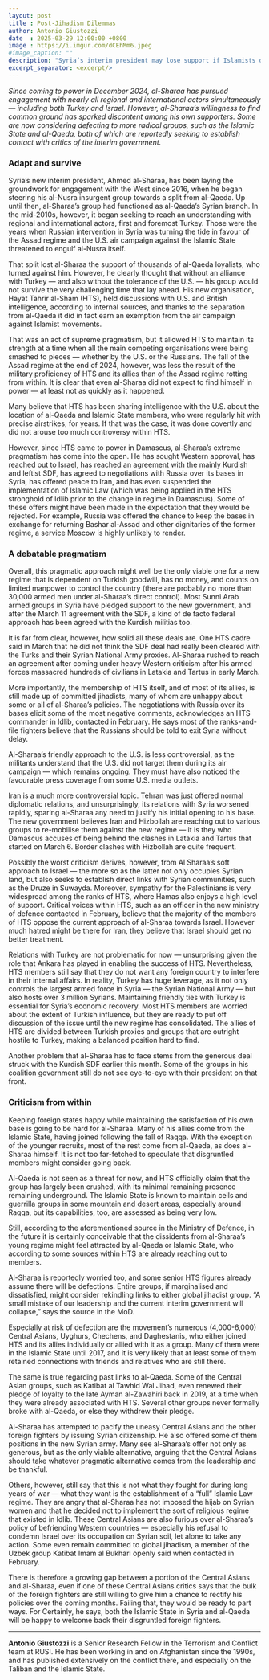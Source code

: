 ```yaml
---
layout: post
title : Post-Jihadism Dilemmas
author: Antonio Giustozzi
date  : 2025-03-29 12:00:00 +0800
image : https://i.imgur.com/dCEhMm6.jpeg
#image_caption: ""
description: "Syria’s interim president may lose support if Islamists deem his policies too soft"
excerpt_separator: <excerpt/>
---
```


_Since coming to power in December 2024, al-Sharaa has pursued engagement with nearly all regional and international actors simultaneously — including both Turkey and Israel. However, al-Sharaa’s willingness to find common ground has sparked discontent among his own supporters._ <excerpt/> _Some are now considering defecting to more radical groups, such as the Islamic State and al-Qaeda, both of which are reportedly seeking to establish contact with critics of the interim government._


### Adapt and survive

Syria’s new interim president, Ahmed al-Sharaa, has been laying the groundwork for engagement with the West since 2016, when he began steering his al-Nusra insurgent group towards a split from al-Qaeda. Up until then, al-Sharaa’s group had functioned as al-Qaeda’s Syrian branch. In the mid-2010s, however, it began seeking to reach an understanding with regional and international actors, first and foremost Turkey. Those were the years when Russian intervention in Syria was turning the tide in favour of the Assad regime and the U.S. air campaign against the Islamic State threatened to engulf al-Nusra itself.

That split lost al-Sharaa the support of thousands of al-Qaeda loyalists, who turned against him. However, he clearly thought that without an alliance with Turkey — and also without the tolerance of the U.S. — his group would not survive the very challenging time that lay ahead. His new organisation, Hayat Tahrir al-Sham (HTS), held discussions with U.S. and British intelligence, according to internal sources, and thanks to the separation from al-Qaeda it did in fact earn an exemption from the air campaign against Islamist movements.

That was an act of supreme pragmatism, but it allowed HTS to maintain its strength at a time when all the main competing organisations were being smashed to pieces — whether by the U.S. or the Russians. The fall of the Assad regime at the end of 2024, however, was less the result of the military proficiency of HTS and its allies than of the Assad regime rotting from within. It is clear that even al-Sharaa did not expect to find himself in power — at least not as quickly as it happened.

Many believe that HTS has been sharing intelligence with the U.S. about the location of al-Qaeda and Islamic State members, who were regularly hit with precise airstrikes, for years. If that was the case, it was done covertly and did not arouse too much controversy within HTS.

However, since HTS came to power in Damascus, al-Sharaa’s extreme pragmatism has come into the open. He has sought Western approval, has reached out to Israel, has reached an agreement with the mainly Kurdish and leftist SDF, has agreed to negotiations with Russia over its bases in Syria, has offered peace to Iran, and has even suspended the implementation of Islamic Law (which was being applied in the HTS stronghold of Idlib prior to the change in regime in Damascus). Some of these offers might have been made in the expectation that they would be rejected. For example, Russia was offered the chance to keep the bases in exchange for returning Bashar al-Assad and other dignitaries of the former regime, a service Moscow is highly unlikely to render.


### A debatable pragmatism

Overall, this pragmatic approach might well be the only viable one for a new regime that is dependent on Turkish goodwill, has no money, and counts on limited manpower to control the country (there are probably no more than 30,000 armed men under al-Sharaa’s direct control). Most Sunni Arab armed groups in Syria have pledged support to the new government, and after the March 11 agreement with the SDF, a kind of de facto federal approach has been agreed with the Kurdish militias too.

It is far from clear, however, how solid all these deals are. One HTS cadre said in March that he did not think the SDF deal had really been cleared with the Turks and their Syrian National Army proxies. Al-Sharaa rushed to reach an agreement after coming under heavy Western criticism after his armed forces massacred hundreds of civilians in Latakia and Tartus in early March.

More importantly, the membership of HTS itself, and of most of its allies, is still made up of committed jihadists, many of whom are unhappy about some or all of al-Sharaa’s policies. The negotiations with Russia over its bases elicit some of the most negative comments, acknowledges an HTS commander in Idlib, contacted in February. He says most of the ranks-and-file fighters believe that the Russians should be told to exit Syria without delay.

Al-Sharaa’s friendly approach to the U.S. is less controversial, as the militants understand that the U.S. did not target them during its air campaign — which remains ongoing. They must have also noticed the favourable press coverage from some U.S. media outlets.

Iran is a much more controversial topic. Tehran was just offered normal diplomatic relations, and unsurprisingly, its relations with Syria worsened rapidly, sparing al-Sharaa any need to justify his initial opening to his base. The new government believes Iran and Hizbollah are reaching out to various groups to re-mobilise them against the new regime — it is they who Damascus accuses of being behind the clashes in Latakia and Tartus that started on March 6. Border clashes with Hizbollah are quite frequent.

Possibly the worst criticism derives, however, from Al Sharaa’s soft approach to Israel — the more so as the latter not only occupies Syrian land, but also seeks to establish direct links with Syrian communities, such as the Druze in Suwayda. Moreover, sympathy for the Palestinians is very widespread among the ranks of HTS, where Hamas also enjoys a high level of support. Critical voices within HTS, such as an officer in the new ministry of defence contacted in February, believe that the majority of the members of HTS oppose the current approach of al-Sharaa towards Israel. However much hatred might be there for Iran, they believe that Israel should get no better treatment.

Relations with Turkey are not problematic for now — unsurprising given the role that Ankara has played in enabling the success of HTS. Nevertheless, HTS members still say that they do not want any foreign country to interfere in their internal affairs. In reality, Turkey has huge leverage, as it not only controls the largest armed force in Syria — the Syrian National Army — but also hosts over 3 million Syrians. Maintaining friendly ties with Turkey is essential for Syria’s economic recovery. Most HTS members are worried about the extent of Turkish influence, but they are ready to put off discussion of the issue until the new regime has consolidated. The allies of HTS are divided between Turkish proxies and groups that are outright hostile to Turkey, making a balanced position hard to find.

Another problem that al-Sharaa has to face stems from the generous deal struck with the Kurdish SDF earlier this month. Some of the groups in his coalition government still do not see eye-to-eye with their president on that front.


### Criticism from within

Keeping foreign states happy while maintaining the satisfaction of his own base is going to be hard for al-Sharaa. Many of his allies come from the Islamic State, having joined following the fall of Raqqa. With the exception of the younger recruits, most of the rest come from al-Qaeda, as does al-Sharaa himself. It is not too far-fetched to speculate that disgruntled members might consider going back.

Al-Qaeda is not seen as a threat for now, and HTS officially claim that the group has largely been crushed, with its minimal remaining presence remaining underground. The Islamic State is known to maintain cells and guerrilla groups in some mountain and desert areas, especially around Raqqa, but its capabilities, too, are assessed as being very low.

Still, according to the aforementioned source in the Ministry of Defence, in the future it is certainly conceivable that the dissidents from al-Sharaa’s young regime might feel attracted by al-Qaeda or Islamic State, who according to some sources within HTS are already reaching out to members.

Al-Sharaa is reportedly worried too, and some senior HTS figures already assume there will be defections. Entire groups, if marginalised and dissatisfied, might consider rekindling links to either global jihadist group. “A small mistake of our leadership and the current interim government will collapse,” says the source in the MoD.

Especially at risk of defection are the movement’s numerous (4,000-6,000) Central Asians, Uyghurs, Chechens, and Daghestanis, who either joined HTS and its allies individually or allied with it as a group. Many of them were in the Islamic State until 2017, and it is very likely that at least some of them retained connections with friends and relatives who are still there.

The same is true regarding past links to al-Qaeda. Some of the Central Asian groups, such as Katibat al Tawhid Wal Jihad, even renewed their pledge of loyalty to the late Ayman al-Zawahiri back in 2019, at a time when they were already associated with HTS. Several other groups never formally broke with al-Qaeda, or else they withdrew their pledge.

Al-Sharaa has attempted to pacify the uneasy Central Asians and the other foreign fighters by issuing Syrian citizenship. He also offered some of them positions in the new Syrian army. Many see al-Sharaa’s offer not only as generous, but as the only viable alternative, arguing that the Central Asians should take whatever pragmatic alternative comes from the leadership and be thankful.

Others, however, still say that this is not what they fought for during long years of war — what they want is the establishment of a “full” Islamic Law regime. They are angry that al-Sharaa has not imposed the hijab on Syrian women and that he decided not to implement the sort of religious regime that existed in Idlib. These Central Asians are also furious over al-Sharaa’s policy of befriending Western countries — especially his refusal to condemn Israel over its occupation on Syrian soil, let alone to take any action. Some even remain committed to global jihadism, a member of the Uzbek group Katibat Imam al Bukhari openly said when contacted in February.

There is therefore a growing gap between a portion of the Central Asians and al-Sharaa, even if one of these Central Asians critics says that the bulk of the foreign fighters are still willing to give him a chance to rectify his policies over the coming months. Failing that, they would be ready to part ways. For Certainly, he says, both the Islamic State in Syria and al-Qaeda will be happy to welcome back their disgruntled foreign fighters.

---

__Antonio Giustozzi__ is a Senior Research Fellow in the Terrorism and Conflict team at RUSI. He has been working in and on Afghanistan since the 1990s, and has published extensively on the conflict there, and especially on the Taliban and the Islamic State.
